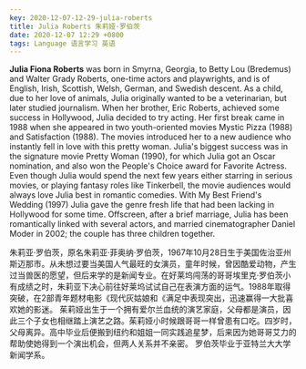 ```yaml
---
key: 2020-12-07-12-29-julia-roberts
title: Julia Roberts 朱莉娅·罗伯茨
date: 2020-12-07 12:29 +0800
tags: Language 语言学习 英语
---
```


**Julia Fiona Roberts** was born in Smyrna, Georgia, to Betty Lou (Bredemus) and Walter Grady Roberts, one-time actors and playwrights, and is of English, Irish, Scottish, Welsh, German, and Swedish descent. As a child, due to her love of animals, Julia originally wanted to be a veterinarian, but later studied journalism. When her brother, Eric Roberts, achieved some success in Hollywood, Julia decided to try acting. Her first break came in 1988 when she appeared in two youth-oriented movies Mystic Pizza (1988) and Satisfaction (1988). The movies introduced her to a new audience who instantly fell in love with this pretty woman. Julia's biggest success was in the signature movie Pretty Woman (1990), for which Julia got an Oscar nomination, and also won the People's Choice award for Favorite Actress. Even though Julia would spend the next few years either starring in serious movies, or playing fantasy roles like Tinkerbell, the movie audiences would always love Julia best in romantic comedies. With My Best Friend's Wedding (1997) Julia gave the genre fresh life that had been lacking in Hollywood for some time. Offscreen, after a brief marriage, Julia has been romantically linked with several actors, and married cinematographer Daniel Moder in 2002; the couple has three children together.

朱莉亚·罗伯茨，原名朱莉亚·菲奥纳·罗伯茨，1967年10月28日生于美国佐治亚州斯迈那市。从未想过要当美国人气最旺的女演员，童年时候，曾因酷爱动物，产生过当兽医的愿望，但后来学的是新闻专业。在好莱坞闯荡的哥哥埃里克·罗伯茨小有成绩之时，朱莉亚下决心前往好莱坞试试自己在表演方面的运气。1988年取得突破，在2部青年题材电影《现代灰姑娘和《满足中表现突出，迅速赢得一大批喜欢她的影迷。 茱莉娅出生于一个拥有爱尔兰血统的演艺家庭，父母都是演员，因此三个子女也相继踏上演艺之路。茱莉娅小时候跟哥哥一样曾患有口吃。四岁时，父母离异。高中毕业后便搬到纽约和姐姐一同实践追星梦，后来因为她哥哥艾力的帮助使她得到一个演出机会，但两人关系并不亲密。 罗伯茨毕业于亚特兰大大学新闻学系。

<!--more-->
